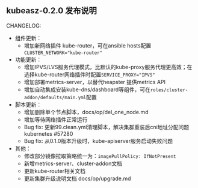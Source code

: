## kubeasz-0.2.0 发布说明

CHANGELOG:
- 组件更新：
  - 增加新网络插件 kube-router，可在ansible hosts配置`CLUSTER_NETWORK="kube-router"`
- 功能更新：
  - 增加IPVS/LVS服务代理模式，比默认的kube-proxy服务代理更高效；在选择kube-router网络插件时配置`SERVICE_PROXY="IPVS"`
  - 增加部署metrics-server，以替代heapster 提供metrics API
  - 增加自动集成安装kube-dns/dashboard等组件，可在`roles/cluster-addon/defaults/main.yml`配置
- 脚本更新：
  - 增加删除单个节点脚本，docs/op/del_one_node.md
  - 增加等待网络插件正常运行
  - Bug fix: 更新99.clean.yml清理脚本，解决集群重装后cni地址分配问题 kubernetes #57280
  - Bug fix: 从0.1.0版本升级时，kube-apiserver服务启动失败问题
- 其他：
  - 修改部分镜像拉取策略统一为：`imagePullPolicy: IfNotPresent`
  - 新增metrics-server、cluster-addon文档
  - 更新kube-router相关文档 
  - 更新集群升级说明文档 docs/op/upgrade.md
